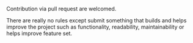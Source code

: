 Contribution via pull request are welcomed.  

There are really no rules except submit something that builds and helps improve the project such as functionality, readability, maintainability or helps improve feature set.
